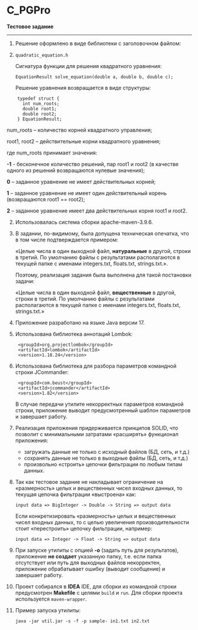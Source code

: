 # C_PGPro

**Тестовое задание**

---

1.	Решение оформлено в виде библиотеки с заголовочном файлом:
2.	
    `quadratic_equation.h`
  	
  	Cигнатура функции для решения квадратного уравнения:
  	
  	`EquationResult solve_equation(double a, double b, double c);`
  	
  	Решение уравнения возвращается в виде структуры:
  	
```
    typedef struct {
      int num_roots;
      double root1;
      double root2;
    } EquationResult;
```


   num_roots – количество корней квадратного управления;

   root1, root2 – действительные корни квадратного уравнения;

   где num_roots принимает значения:

   **-1** - бесконечное количество решений, пар root1 и root2 (в качестве одного из решений возвращаются нулевые значения);

   **0** – заданное уравнение не имеет действительных корней;

   **1** – заданное уравнение не имеет один действительный корень (возвращаются root1 == root2);

   **2** – заданное уравнение имеет два действительных корня root1 и root2.


2. Использовалась система сборки apache-maven-3.9.6.

0. В задании, по-видимому, была допущена техническая опечатка, что в том числе подтверждается примером:
   
    «Целые числа в один выходной файл, **натуральные** в другой, строки в третий. По умолчанию файлы с результатами располагаются в текущей папке с именами integers.txt, floats.txt, strings.txt.».

    Поэтому, реализация задания была выполнена для такой постановки задачи:
    
    «Целые числа в один выходной файл, **вещественные** в другой, строки в третий. По умолчанию файлы с результатами располагаются в текущей папке с именами integers.txt, floats.txt, strings.txt.»


1. Приложение разработано на языке Java версии 17.





3. Использована библиотека аннотаций Lombok:
   ```
    <groupId>org.projectlombok</groupId>
    <artifactId>lombok</artifactId>
    <version>1.18.24</version>
   ```
4. Использована библиотека для разбора параметров командной строки JCommander:
   ```
    <groupId>com.beust</groupId>
    <artifactId>jcommander</artifactId>
    <version>1.82</version>
   ```
    В случае передачи утилите некорректных параметров командной строки, приложение выводит предусмотренный шаблон параметров и завершает работу.


5. Реализация приложения придерживается принципов SOLID, что позволит с минимальными затратами «расширять» функционал приложения:
    - загружать данные не только с исходный файлов (БД, сеть, и т.д.)
    - сохранять данные не только в выходные файлы (БД, сеть, и т.д.)
    - произвольно «строить» цепочки фильтрации по любым типам данных.


6. Так как тестовое задание не накладывает ограничение на «размерность» целых и вещественных чисел входных данных, то текущая цепочка фильтрации «выстроена» как:
    ```
    input data => BigInteger -> Double -> String => output data
    ```
    Если конкретизировать «размерность» целых и вещественных чисел входных данных, то с целью увеличения производительности стоит «перестроить» цепочку фильтрации, например:
    ```
    input data => Integer -> Float -> String => output data
    ```
7. При запуске утилиты с опцией **-o** (задать путь для результатов), приложение **не создает** указанную папку, т.е. если папка отсутствует или путь для выходных файлов некорректен, приложение обрабатывает ошибку (выводит сообщение) и завершает работу.


8. Проект собирался в **IDEA** IDE, для сборки из командной строки предусмотрен **Makefile** с целями
   `build` и `run`. Для сборки проекта используется `maven-wrapper`.


9. Пример запуска утилиты:
   ```
   java -jar util.jar -s -f -p sample- in1.txt in2.txt
   ```
